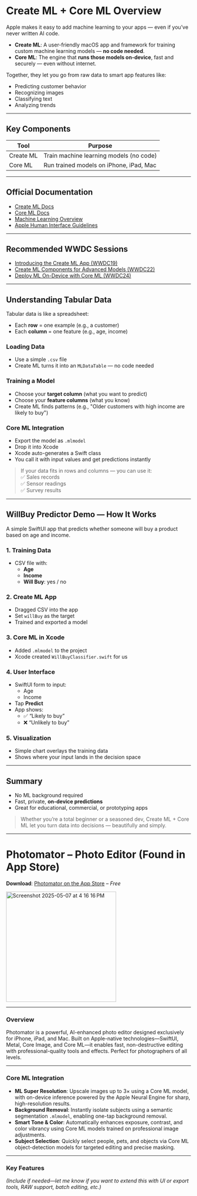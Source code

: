 # Create ML + Core ML Overview

Apple makes it easy to add machine learning to your apps — even if you’ve never written AI code.

- **Create ML**: A user-friendly macOS app and framework for training custom machine learning models — **no code needed**.
- **Core ML**: The engine that **runs those models on-device**, fast and securely — even without internet.

Together, they let you go from raw data to smart app features like:
- Predicting customer behavior
- Recognizing images
- Classifying text
- Analyzing trends

---

## Key Components

| Tool      | Purpose                                    |
|-----------|--------------------------------------------|
| Create ML | Train machine learning models (no code)    |
| Core ML   | Run trained models on iPhone, iPad, Mac    |

---

## Official Documentation

- [Create ML Docs](https://developer.apple.com/documentation/createml)
- [Core ML Docs](https://developer.apple.com/documentation/coreml)
- [Machine Learning Overview](https://developer.apple.com/machine-learning/)
- [Apple Human Interface Guidelines](https://developer.apple.com/design/human-interface-guidelines/)

---

## Recommended WWDC Sessions

- [Introducing the Create ML App (WWDC19)](https://developer.apple.com/videos/play/wwdc2019/430/)
- [Create ML Components for Advanced Models (WWDC22)](https://developer.apple.com/videos/play/wwdc2022/10019/)
- [Deploy ML On-Device with Core ML (WWDC24)](https://developer.apple.com/videos/play/wwdc2024/10161/)

---

## Understanding Tabular Data

Tabular data is like a spreadsheet:
- Each **row** = one example (e.g., a customer)
- Each **column** = one feature (e.g., age, income)

###  Loading Data
- Use a simple `.csv` file
- Create ML turns it into an `MLDataTable` — no code needed

### Training a Model
- Choose your **target column** (what you want to predict)
- Choose your **feature columns** (what you know)
- Create ML finds patterns (e.g., "Older customers with high income are likely to buy")

###  Core ML Integration
- Export the model as `.mlmodel`
- Drop it into Xcode
- Xcode auto-generates a Swift class
- You call it with input values and get predictions instantly

> If your data fits in rows and columns — you can use it:  
> ✅ Sales records  
> ✅ Sensor readings  
> ✅ Survey results

---

## WillBuy Predictor Demo — How It Works

A simple SwiftUI app that predicts whether someone will buy a product based on age and income.

### 1. Training Data
- CSV file with:
  - **Age**
  - **Income**
  - **Will Buy**: yes / no

### 2. Create ML App
- Dragged CSV into the app
- Set `willBuy` as the target
- Trained and exported a model

### 3. Core ML in Xcode
- Added `.mlmodel` to the project
- Xcode created `WillBuyClassifier.swift` for us

### 4. User Interface
- SwiftUI form to input:
  - Age
  - Income
- Tap **Predict**
- App shows:
  - ✅ “Likely to buy”  
  - ❌ “Unlikely to buy”

### 5. Visualization
- Simple chart overlays the training data
- Shows where your input lands in the decision space

---

## Summary

- No ML background required
- Fast, private, **on-device predictions**
- Great for educational, commercial, or prototyping apps

> Whether you’re a total beginner or a seasoned dev, Create ML + Core ML let you turn data into decisions — beautifully and simply.

---

# Photomator – Photo Editor (Found in App Store)

**Download**: [Photomator on the App Store](https://apps.apple.com/us/app/photomator-photo-editor/id1444636541?uo=2) – *Free*

<img width="300" alt="Screenshot 2025-05-07 at 4 16 16 PM" src="https://github.com/user-attachments/assets/4799d7b6-017b-4bd2-b5df-04c65cbe6383" />

---

### Overview

Photomator is a powerful, AI-enhanced photo editor designed exclusively for iPhone, iPad, and Mac. Built on Apple-native technologies—SwiftUI, Metal, Core Image, and Core ML—it enables fast, non-destructive editing with professional-quality tools and effects. Perfect for photographers of all levels.

---

### Core ML Integration

- **ML Super Resolution**: Upscale images up to 3× using a Core ML model, with on-device inference powered by the Apple Neural Engine for sharp, high-resolution results.
- **Background Removal**: Instantly isolate subjects using a semantic segmentation `.mlmodel`, enabling one-tap background removal.
- **Smart Tone & Color**: Automatically enhances exposure, contrast, and color vibrancy using Core ML models trained on professional image adjustments.
- **Subject Selection**: Quickly select people, pets, and objects via Core ML object-detection models for targeted editing and precise masking.

---

### Key Features

*(Include if needed—let me know if you want to extend this with UI or export tools, RAW support, batch editing, etc.)*

